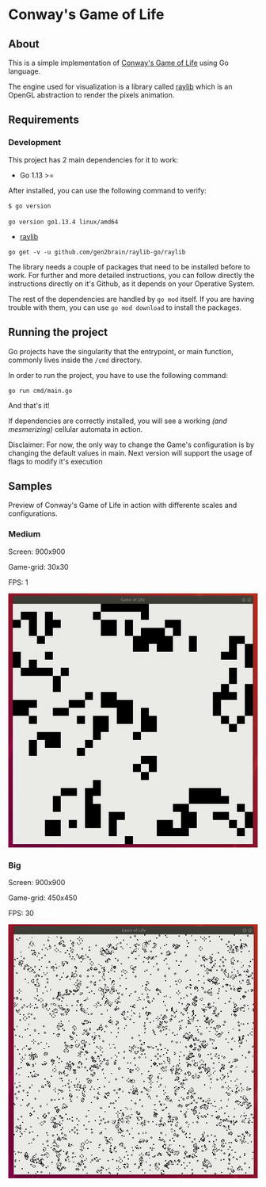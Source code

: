 # Conway's Game of Life

## About

This is a simple implementation of [Conway's Game of Life](https://en.wikipedia.org/wiki/Conway%27s_Game_of_Life) using Go language.

The engine used for visualization is a library called [raylib](https://github.com/gen2brain/raylib-go) which is an OpenGL abstraction to render the pixels animation.

## Requirements

### Development

This project has 2 main dependencies for it to work:

- Go 1.13 >=

After installed, you can use the following command to verify:

```shell
$ go version

go version go1.13.4 linux/amd64
```

- [raylib](https://github.com/gen2brain/raylib-go)

```shell
go get -v -u github.com/gen2brain/raylib-go/raylib
```

The library needs a couple of packages that need to be installed before to work. For further and more detailed instructions, you can follow directly the instructions directly on it's Github, as it depends on your Operative System.

The rest of the dependencies are handled by `go mod` itself. If you are having trouble with them, you can use `go mod download` to install the packages.

## Running the project

Go projects have the singularity that the entrypoint, or main function, commonly lives inside the `/cmd` directory.

In order to run the project, you have to use the following command:

```shell
go run cmd/main.go
```

And that's it!

If dependencies are correctly installed, you will see a working *(and mesmerizing)* cellular automata in action.

Disclaimer: For now, the only way to change the Game's configuration is by changing the default values in main. Next version will support the usage of flags to modify it's execution

## Samples

Preview of Conway's Game of Life in action with differente scales and configurations.

### Medium

Screen: 900x900

Game-grid: 30x30

FPS: 1

![Medium](./samples/30-30-1.gif)

### Big

Screen: 900x900

Game-grid: 450x450

FPS: 30

![Big](./samples/450-450-30.gif)
